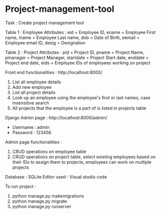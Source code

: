 # Project-management-tool
Task : Create project management tool

Table 1 : Employee
  Attributes : 
    eid = Employee ID,
    ename = Employee First name,
    lname = Employee Last name,
    dob = Date of Birth,
    eemail = Employee email ID,
    desig = Designation
    
Table 2 : Project
  Attributes :
    pid = Project ID,
    pname = Project Name,
    pmanager = Project Manager,
    startdate = Project Start date,
    enddate = Project end date,
    eids = Employee IDs of employees working on project
    
Front end functionalities : http://localhost:8000/
  1. List all employee details
  2. Add new employee
  3. List all project details
  4. Look up an employee using the employee's first or last names, case insensitive search
  5. All projects that the employee is a part of is listed in projects table
  
Django Admin page : http://localhost:8000/admin/
  - Username : admin
  - Password : 123456
  
Admin page functionalities : 
  1. CRUD operations on employee table
  2. CRUD operations on project table, select existing employees based on their IDs to assign them to projects, employees can work on multiple projects
  
Database  : SQLite
Editor used : Visual studio code
  
To run project : 
  1. python manage.py makemigrations
  2. python manage.py migrate
  3. python manage.py runserver
  
